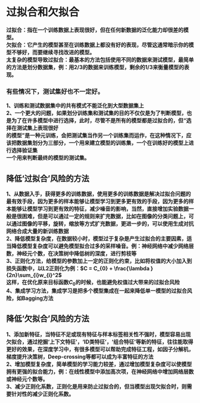 # 过拟合和欠拟合
**过拟合：指在一个训练数据上表现很好，但在任何新数据的泛化能力却很差的模型。**  
**欠拟合：它产生的模型甚至在训练数据上都没有好的表现，尽管这通常暗示你的模型不够好，而要继续寻找改进的模型。**  
**太复杂的模型导致过拟合：最基本的方法包括使用不同的数据来测试模型，最简单的方法是划分数据集，例：用2/3的数据来训练模型，剩余的1/3来衡量模型的表现。**  
### 有些情况下，测试集好也不一定好。
**1、训练和测试数据集中的共有模式不能泛化到大型数据集上**  
**2、一个更大的问题，如果划分训练集和测试集的目的不仅仅是为了判断模型，也是为了在许多模型中进行选择，此时，尽管不是所有的模型都是过拟合的，但“选择在测试集上表现很好  
的模型”是一种元训练，会把测试集当作另一个训练集而运作，在这种情况下，应该把数据集划分为三部分，一个用来建立模型的训练集，一个在训练好的模型上进行选择验证集  
一个用来判断最终的模型的测试集。**  

## 降低‘过拟合’风险的方法
**1、从数据入手，获得更多的训练数据，使用更多的训练数据是解决过拟合问题的最有效手段，因为更多的样本能够让模型学习到更多更有效的手段，因为更多的样本能够让模型学习到更有效的特征，减少噪音的影响，当然，直接增加实验数据一般是很困难，但是可以通过一定的规则来扩充数据，比如在图像的分类问题上，可以通过图像的平移，旋转，缩放等方式扩充数据，更进一步的，可以使用生成对抗网络合成大量的新训练数据**  
**2、降低模型复杂度，在数据较小时，模型过于复杂是产生过拟合的主要因素，适当降低模型复杂度可以避免模型拟合过多的采样噪音。例：神经网络中减少网络层数，神经元个数，在决策树中降低树的深度，进行剪枝等**  
**3、正则化方法，给模型的参数加上一定的正则化约束，比如将权值的大小加入到损失函数中，以L2正则化为例：$C = C_{0} + \frac{\lambda }{2n}\sum_{i}w_{i}^2$**  
**这样，在优化原来目标函数$C_{0}$的时候，也能避免权值过大带来的过拟合风险**  
**4、集成学习方法，集成学习是把多个模型集成在一起来降低单一模型的过拟合风险，如Bagging方法**

## 降低‘欠拟合’风险的方法
**1、添加新特征，当特征不足或现有特征与样本标签相关性不强时，模型容易出现欠拟合，通过挖掘‘上下文特征’，‘ID类特征’，‘组合特征’等新的特征，往往能取得更好的效果，在深度学习中，有很多模型可以帮助完成特征工程，如因子分解机，梯度提升决策树，Deep-crossing等都可以成为丰富特征的方法**  
**2、增加模型复杂度，简单模型的学习能力较差，通过增加模型复杂度可以使模型拥有更强的拟合能力，例：在线性模型中添加高次项，在神经网络中增加网络层数或神经元个数等。**  
**3、减少正则化系数，正则化是用来防止过拟合的，但当模型出现欠拟合时，则需要针对性的减少正则化系数。**
